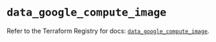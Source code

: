 # `data_google_compute_image`

Refer to the Terraform Registry for docs: [`data_google_compute_image`](https://registry.terraform.io/providers/hashicorp/google-beta/6.18.0/docs/data-sources/google_compute_image).
